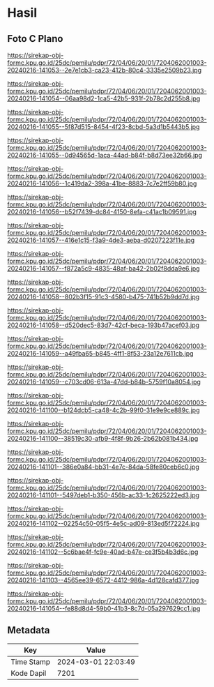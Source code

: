 # Hasil

## Foto C Plano

https://sirekap-obj-formc.kpu.go.id/25dc/pemilu/pdpr/72/04/06/20/01/7204062001003-20240216-141053--2e7e1cb3-ca23-412b-80c4-3335e2509b23.jpg

https://sirekap-obj-formc.kpu.go.id/25dc/pemilu/pdpr/72/04/06/20/01/7204062001003-20240216-141054--06aa98d2-1ca5-42b5-931f-2b78c2d255b8.jpg

https://sirekap-obj-formc.kpu.go.id/25dc/pemilu/pdpr/72/04/06/20/01/7204062001003-20240216-141055--5f87d515-8454-4f23-8cbd-5a3d1b5443b5.jpg

https://sirekap-obj-formc.kpu.go.id/25dc/pemilu/pdpr/72/04/06/20/01/7204062001003-20240216-141055--0d94565d-1aca-44ad-b84f-b8d73ee32b66.jpg

https://sirekap-obj-formc.kpu.go.id/25dc/pemilu/pdpr/72/04/06/20/01/7204062001003-20240216-141056--1c419da2-398a-41be-8883-7c7e2ff59b80.jpg

https://sirekap-obj-formc.kpu.go.id/25dc/pemilu/pdpr/72/04/06/20/01/7204062001003-20240216-141056--b52f7439-dc84-4150-8efa-c41ac1b09591.jpg

https://sirekap-obj-formc.kpu.go.id/25dc/pemilu/pdpr/72/04/06/20/01/7204062001003-20240216-141057--416e1c15-f3a9-4de3-aeba-d0207223f11e.jpg

https://sirekap-obj-formc.kpu.go.id/25dc/pemilu/pdpr/72/04/06/20/01/7204062001003-20240216-141057--f872a5c9-4835-48af-ba42-2b02f8dda9e6.jpg

https://sirekap-obj-formc.kpu.go.id/25dc/pemilu/pdpr/72/04/06/20/01/7204062001003-20240216-141058--802b3f15-91c3-4580-b475-741b52b9dd7d.jpg

https://sirekap-obj-formc.kpu.go.id/25dc/pemilu/pdpr/72/04/06/20/01/7204062001003-20240216-141058--d520dec5-83d7-42cf-beca-193b47acef03.jpg

https://sirekap-obj-formc.kpu.go.id/25dc/pemilu/pdpr/72/04/06/20/01/7204062001003-20240216-141059--a49fba65-b845-4ff1-8f53-23a12e7611cb.jpg

https://sirekap-obj-formc.kpu.go.id/25dc/pemilu/pdpr/72/04/06/20/01/7204062001003-20240216-141059--c703cd06-613a-47dd-b84b-5759f10a8054.jpg

https://sirekap-obj-formc.kpu.go.id/25dc/pemilu/pdpr/72/04/06/20/01/7204062001003-20240216-141100--b124dcb5-ca48-4c2b-99f0-31e9e9ce889c.jpg

https://sirekap-obj-formc.kpu.go.id/25dc/pemilu/pdpr/72/04/06/20/01/7204062001003-20240216-141100--38519c30-afb9-4f8f-9b26-2b62b081b434.jpg

https://sirekap-obj-formc.kpu.go.id/25dc/pemilu/pdpr/72/04/06/20/01/7204062001003-20240216-141101--386e0a84-bb31-4e7c-84da-58fe80ceb6c0.jpg

https://sirekap-obj-formc.kpu.go.id/25dc/pemilu/pdpr/72/04/06/20/01/7204062001003-20240216-141101--5497deb1-b350-456b-ac33-1c2625222ed3.jpg

https://sirekap-obj-formc.kpu.go.id/25dc/pemilu/pdpr/72/04/06/20/01/7204062001003-20240216-141102--02254c50-05f5-4e5c-ad09-813ed5f72224.jpg

https://sirekap-obj-formc.kpu.go.id/25dc/pemilu/pdpr/72/04/06/20/01/7204062001003-20240216-141102--5c6bae4f-fc9e-40ad-b47e-ce3f5b4b3d6c.jpg

https://sirekap-obj-formc.kpu.go.id/25dc/pemilu/pdpr/72/04/06/20/01/7204062001003-20240216-141103--4565ee39-6572-4412-986a-4d128cafd377.jpg

https://sirekap-obj-formc.kpu.go.id/25dc/pemilu/pdpr/72/04/06/20/01/7204062001003-20240216-141054--fe88d8d4-59b0-41b3-8c7d-05a297629cc1.jpg


## Metadata

| Key        | Value               |
| ---------- | ------------------- |
| Time Stamp | 2024-03-01 22:03:49 |
| Kode Dapil | 7201                |



